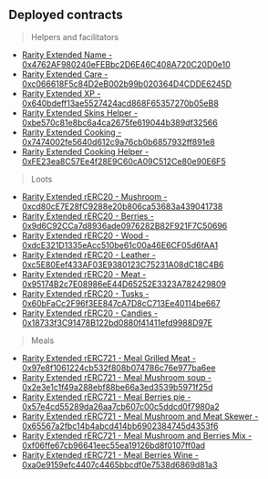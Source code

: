 ## Deployed contracts
> Helpers and facilitators
- [Rarity Extended Name - 0x4762AF980240eFEBbc2D6E46C408A720C20D0e10](https://ftmscan.com/address/0x4762AF980240eFEBbc2D6E46C408A720C20D0e10)
- [Rarity Extended Care - 0xc066618F5c84D2eB002b99b020364D4CDDE6245D](https://ftmscan.com/address/0xc066618F5c84D2eB002b99b020364D4CDDE6245D)
- [Rarity Extended XP - 0x640bdeff13ae5527424acd868F65357270b05eB8](https://ftmscan.com/address/0x640bdeff13ae5527424acd868F65357270b05eB8)
- [Rarity Extended Skins Helper - 0xbe570c81e8bc6a4ca2675fe619044b389df32566](https://ftmscan.com/address/0xbe570c81e8bc6a4ca2675fe619044b389df32566)
- [Rarity Extended Cooking - 0x7474002fe5640d612c9a76cb0b6857932ff891e8](https://ftmscan.com/address/0x7474002fe5640d612c9a76cb0b6857932ff891e8)
- [Rarity Extended Cooking Helper - 0xFE23ea8C57Ee4f28E9C60cA09C512Ce80e90E6F5](https://ftmscan.com/address/0xFE23ea8C57Ee4f28E9C60cA09C512Ce80e90E6F5)

> Loots
- [Rarity Extended rERC20 - Mushroom - 0xcd80cE7E28fC9288e20b806ca53683a439041738](https://ftmscan.com/address/0xcd80cE7E28fC9288e20b806ca53683a439041738)
- [Rarity Extended rERC20 - Berries - 0x9d6C92CCa7d8936ade0976282B82F921F7C50696](https://ftmscan.com/address/0x9d6C92CCa7d8936ade0976282B82F921F7C50696)
- [Rarity Extended rERC20 - Wood - 0xdcE321D1335eAcc510be61c00a46E6CF05d6fAA1](https://ftmscan.com/address/0xdcE321D1335eAcc510be61c00a46E6CF05d6fAA1)
- [Rarity Extended rERC20 - Leather - 0xc5E80Eef433AF03E9380123C75231A08dC18C4B6](https://ftmscan.com/address/0xc5E80Eef433AF03E9380123C75231A08dC18C4B6)
- [Rarity Extended rERC20 - Meat - 0x95174B2c7E08986eE44D65252E3323A782429809](https://ftmscan.com/address/0x95174B2c7E08986eE44D65252E3323A782429809)
- [Rarity Extended rERC20 - Tusks - 0x60bFaCc2F96f3EE847cA7D8cC713Ee40114be667](https://ftmscan.com/address/0x60bFaCc2F96f3EE847cA7D8cC713Ee40114be667)
- [Rarity Extended rERC20 - Candies - 0x18733f3C91478B122bd0880f41411efd9988D97E](https://ftmscan.com/address/0x18733f3C91478B122bd0880f41411efd9988D97E)

> Meals
- [Rarity Extended rERC721 - Meal Grilled Meat - 0x97e8f1061224cb532f808b074786c76e977ba6ee](https://ftmscan.com/address/0x97e8f1061224cb532f808b074786c76e977ba6ee)
- [Rarity Extended rERC721 - Meal Mushroom soup - 0x2e3e1c1f49a288ebf88be66a3ed3539b5971f25d](https://ftmscan.com/address/0x2e3e1c1f49a288ebf88be66a3ed3539b5971f25d)
- [Rarity Extended rERC721 - Meal Berries pie - 0x57e4cd55289da26aa7cb607c00c5ddcd0f7980a2](https://ftmscan.com/address/0x57e4cd55289da26aa7cb607c00c5ddcd0f7980a2)
- [Rarity Extended rERC721 - Meal Mushroom and Meat Skewer - 0x65567a2fbc14b4abcd414bb6902384745d4353f6](https://ftmscan.com/address/0x65567a2fbc14b4abcd414bb6902384745d4353f6)
- [Rarity Extended rERC721 - Meal Mushroom and Berries Mix - 0xf06ffe67cb96641eec55ea19126bd8f0107ff0ad](https://ftmscan.com/address/0xf06ffe67cb96641eec55ea19126bd8f0107ff0ad)
- [Rarity Extended rERC721 - Meal Berries Wine - 0xa0e9159efc4407c4465bbcdf0e7538d6869d81a3](https://ftmscan.com/address/0xa0e9159efc4407c4465bbcdf0e7538d6869d81a3)
